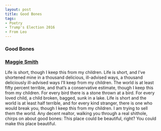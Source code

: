 ```yaml
---
layout: post
title: Good Bones
tags:
- Poetry
- Trump's Election 2016
- From Leo
---
```


### Good Bones
### [Maggie Smith](https://www.poetryfoundation.org/poems-and-poets/poets/detail/maggie-smith)

Life is short, though I keep this from my children.
Life is short, and I’ve shortened mine
in a thousand delicious, ill-advised ways,
a thousand deliciously ill-advised ways
I’ll keep from my children. The world is at least
fifty percent terrible, and that’s a conservative
estimate, though I keep this from my children.
For every bird there is a stone thrown at a bird.
For every loved child, a child broken, bagged,
sunk in a lake. Life is short and the world
is at least half terrible, and for every kind
stranger, there is one who would break you,
though I keep this from my children. I am trying
to sell them the world. Any decent realtor,
walking you through a real shithole, chirps on
about good bones: This place could be beautiful,
right? You could make this place beautiful.
